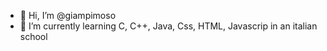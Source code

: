 - 👋 Hi, I’m @giampimoso
- 🌱 I’m currently learning C, C++, Java, Css, HTML, Javascrip in an italian school
